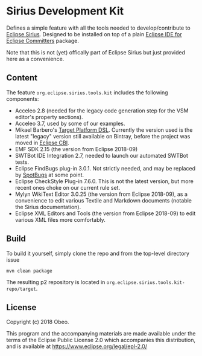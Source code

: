 # Sirius Development Kit

Defines a simple feature with all the tools needed to develop/contribute to [Eclipse Sirius](https://www.eclipse.org/). Designed to be installed on top of a plain [Eclipse IDE for Eclipse Committers](https://www.eclipse.org/downloads/packages/release/2018-09/r/eclipse-ide-eclipse-committers) package.

Note that this is not (yet) offically part of Eclipse Sirius but just provided here as a convenience.

## Content

The feature `org.eclipse.sirius.tools.kit` includes the following components:
* Acceleo 2.8 (needed for the legacy code generation step for the VSM editor's property sections).
* Acceleo 3.7, used by some of our examples.
* Mikael Barbero's [Target Platform DSL](https://github.com/mbarbero/fr.obeo.releng.targetplatform/). Currently the version used is the latest "legacy" version still available on Bintray, before the project was moved in [Eclipse CBI](https://github.com/eclipse-cbi/).
* EMF SDK 2.15 (the version from Eclipse 2018-09)
* SWTBot IDE Integration 2.7, needed to launch our automated SWTBot tests.
* Eclipse FindBugs plug-in 3.0.1. Not strictly needed, and may be replaced by [SpotBugs](https://spotbugs.github.io/) at some point.
* Eclipse CheckStyle Plug-in 7.6.0. This is not the latest version, but more recent ones choke on our current rule set.
* Mylyn WikiText Editor 3.0.25 (the version from Eclipse 2018-09), as a convenience to edit various Textile and Markdown documents (notable the Sirius documentation).
* Eclipse XML Editors and Tools (the version from Eclipse 2018-09) to edit various XML files more comfortably.

## Build

To build it yourself, simply clone the repo and from the top-level directory issue

```
mvn clean package
```

The resulting p2 repository is located in `org.eclipse.sirius.tools.kit-repo/target`.

## License

Copyright (c) 2018 Obeo.

This program and the accompanying materials are made available under the terms of the Eclipse Public License 2.0 which accompanies this distribution, and is available at https://www.eclipse.org/legal/epl-2.0/
